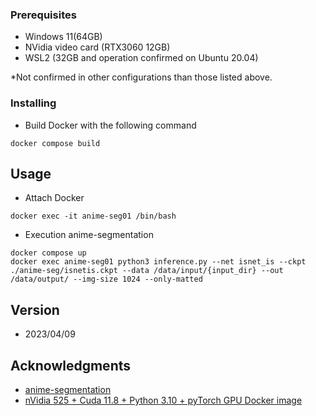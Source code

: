 ### Prerequisites

* Windows 11(64GB)
* NVidia video card (RTX3060 12GB)
* WSL2 (32GB and operation confirmed on Ubuntu 20.04)

*Not confirmed in other configurations than those listed above.

### Installing

* Build Docker with the following command
```
docker compose build
```

## Usage

* Attach Docker
```
docker exec -it anime-seg01 /bin/bash
```

* Execution anime-segmentation
```
docker compose up
docker exec anime-seg01 python3 inference.py --net isnet_is --ckpt ./anime-seg/isnetis.ckpt --data /data/input/{input_dir} --out /data/output/ --img-size 1024 --only-matted
```

## Version

* 2023/04/09

## Acknowledgments

* [anime-segmentation](https://github.com/SkyTNT/anime-segmentation) 
* [nVidia 525 + Cuda 11.8 + Python 3.10 + pyTorch GPU Docker image](https://dev.to/ordigital/nvidia-525-cuda-118-python-310-pytorch-gpu-docker-image-1l4a)

